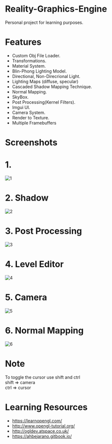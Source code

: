 # Reality-Graphics-Engine
Personal project for learning purposes.

# Features
- Custom Obj File Loader.
- Transformations.
- Material System.
- Blin-Phong Lighting Model.
- Directional, Non-Direcrional Light.
- Lighting Maps (diffuse, specular)
- Cascaded Shadow Mapping Technique.
- Normal Mapping.
- SkyBox.
- Post Processing(Kernel Filters).
- Imgui UI.
- Camera System.
- Render to Texture.
- Multiple Framebuffers

# Screenshots

# 1.
![1](https://drive.google.com/uc?id=1BTFoptK-Xb4v3_Dqo0r_WphLLHS2nEOm&export=download)

# 2. Shadow
![2](https://drive.google.com/uc?id=1t0N1so05oP_4X8PI6UXBEFvtF5tHTV-d&export=download)

# 3. Post Processing
![3](https://drive.google.com/uc?id=1RTtEhK7VKB45S11Dzwripn6y0cZffpY8&export=download)

# 4. Level Editor
![4](https://drive.google.com/uc?id=1QBiFJ6KJgdn81gpfadJ1C2tFR7AkVHoi&export=download)

# 5. Camera
![5](https://drive.google.com/uc?id=1Dn2blNm3b3STDW0t_9xTPxteKODeE7Gw&export=download)

# 6. Normal Mapping
![6](https://drive.google.com/uc?id=1MsX8v9m9xCBOBrsUGT6yZbkZH0spYpW-&export=download)


# Note
To toggle the cursor use shift and ctrl
<br>
shift => camera 
<br>
ctrl  => cursor

# Learning Resources
- https://learnopengl.com/
- http://www.opengl-tutorial.org/
- http://ogldev.atspace.co.uk/
- https://ahbejarano.gitbook.io/
